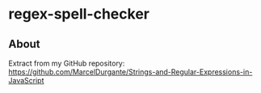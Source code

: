 # regex-spell-checker

## About
Extract from my GitHub repository: https://github.com/MarcelDurgante/Strings-and-Regular-Expressions-in-JavaScript
